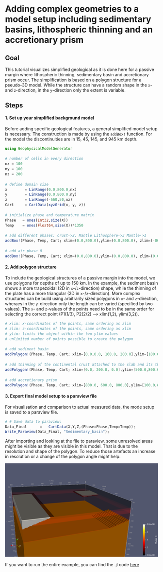 # Adding complex geometries to a model setup including sedimentary basins, lithospheric thinning and an accretionary prism


## Goal

This tutorial visualizes simplified geological as it is done here for a passive margin where lithospheric thinning, sedimentary basin and accretionary prism occur. The simplification is based on a polygon structure for a pseudo-3D model. While the structure can have a random shape in the `x`- and `z`-direction, in the `y`-direction only the extent is variable. 

## Steps

#### 1. Set up your simplified background model
Before adding specific geological features, a general simplified model setup is necessary. The construction is made by using the `addBox!` function. For the model the discontinuities are in 15, 45, 145, and 945 km depth.

```julia
using GeophysicalModelGenerator

# number of cells in every direction
nx = 100
ny = 100
nz = 200

# define domain size
x        = LinRange(0.0,800.0,nx)
y        = LinRange(0.0,800.0,ny)
z        = LinRange(-660,50,nz)
Cart     = CartData(xyzGrid(x, y, z))

# initialize phase and temperature matrix
Phase   = ones(Int32,size(X))
Temp    = ones(Float64,size(X))*1350

# add different phases: crust->2, Mantle Lithosphere->3 Mantle->1
addBox!(Phase, Temp, Cart; xlim=(0.0,800.0),ylim=(0.0,800.0), zlim=(-800.0,0.0), phase = LithosphericPhases(Layers=[15 30 100 800], Phases=[2 3 1 5], Tlab=1300 ), T=LinearTemp(Ttop=20, Tbot=1600))

# add air phase 0
addBox!(Phase, Temp, Cart; xlim=(0.0,800.0),ylim=(0.0,800.0), zlim=(0.0,50.0), phase = ConstantPhase(0), T=ConstantTemp(20.0))
```


#### 2. Add polygon structure
To include the geological structures of a passive margin into the model, we use polygons for depths of up to 150 km. In the example, the sediment basin shows a more trapezoidal (2D in `x`-/`z`-direction) shape, while the thinning of the plate has a more triangular (2D in `x`-/`z`-direction). More complex structures can be build using arbitrarily sized polygons in `x`- and `z`-direction, wheraes in the `y`-direction only the length can be varied (specified by two values). The `x`- and `z`-values of the points need to be in the same order for selecting the correct point (P1(1/3), P2(2/2) --> xlim(1,2), ylim(3,2)).


```julia
# xlim: x-coordinates of the points, same ordering as zlim
# zlim: z-coordinates of the points, same ordering as xlim
# ylim: limits the object within the two ylim values
# unlimited number of points possible to create the polygon

# add sediment basin 
addPolygon!(Phase, Temp, Cart; xlim=[0.0,0.0, 160.0, 200.0],ylim=[100.0,300.0], zlim=[0.0,-10.0,-20.0,0.0], phase = ConstantPhase(8), T=LinearTemp(Ttop=20, Tbot=30));

# add thinning of the continental crust attached to the slab and its thickness 
addPolygon!(Phase, Temp, Cart; xlim=[0.0, 200.0, 0.0],ylim=[500.0,800.0], zlim=[-100.0,-150.0,-150.0], phase = ConstantPhase(5), T=LinearTemp(Ttop=1000, Tbot=1100));

# add accretionary prism 
addPolygon!(Phase, Temp, Cart; xlim=[800.0, 600.0, 800.0],ylim=[100.0,800.0], zlim=[0.0,0.0,-60.0], phase = ConstantPhase(8), T=LinearTemp(Ttop=20, Tbot=30));
```

#### 3. Export final model setup to a paraview file
For visualisation and comparison to actual measured data, the mode setup is saved to a paraview file.

```julia
# # Save data to paraview:
Data_Final      =   CartData(X,Y,Z,(Phase=Phase,Temp=Temp)); 
Write_Paraview(Data_Final, "Sedimentary_basin");
```

After importing and looking at the file to paraview, some unresolved areas might be visible as they are visible in this model. That is due to the resolution and shape of the polygon. To reduce those artefacts an increase in resolution or a change of the polygon angle might help.

![Tutorial_Polygon_structures](../assets/img/Tutorial_Polygon_structures.png)

If you want to run the entire example, you can find the .jl code [here](https://github.com/JuliaGeodynamics/GeophysicalModelGenerator.jl/blob/main/tutorial/Tutorial_polygon_geometry.jl)

